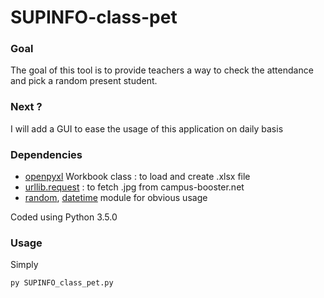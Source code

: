 # SUPINFO-class-pet

### Goal
The goal of this tool is to provide teachers a way to check the attendance and pick a random present student.

### Next ?
I will add a GUI to ease the usage of this application on daily basis

### Dependencies
  - [openpyxl] Workbook class : to load and create .xlsx file
  - [urllib.request] : to fetch .jpg from campus-booster.net
  - [random], [datetime] module for obvious usage
  
Coded using Python 3.5.0

### Usage
Simply
```py
py SUPINFO_class_pet.py
```

[openpyxl]: <https://openpyxl.readthedocs.org/en/latest/#installation>
[urllib.request]: <https://docs.python.org/3.0/library/urllib.request.html>
[random]:<https://docs.python.org/3.5/library/random.html>
[datetime]:<https://docs.python.org/3.5/library/datetime.html?highlight=datetime#module-datetime>
